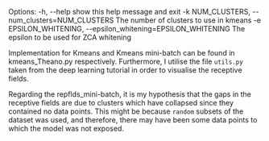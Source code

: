 Options:
  -h, --help            show this help message and exit
  -k NUM_CLUSTERS, --num_clusters=NUM_CLUSTERS
                        The number of clusters to use in kmeans
  -e EPSILON_WHITENING, --epsilon_whitening=EPSILON_WHITENING
                        The epsilon to be used for ZCA whitening

Implementation for Kmeans and Kmeans mini-batch can be found in kmeans_Theano.py respectively. Furthermore, I utilise the file `utils.py` taken from the deep learning tutorial in order to visualise the receptive fields.

Regarding the repflds_mini-batch, it is my hypothesis that the gaps in the receptive fields are due to clusters which have collapsed since they contained no data points. This might be because `random` subsets of the dataset was used, and therefore, there may have been some data points to which the model was not exposed.

